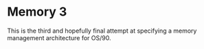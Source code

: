 # Memory 3

This is the third and hopefully final attempt at specifying a memory management architecture for OS/90.
